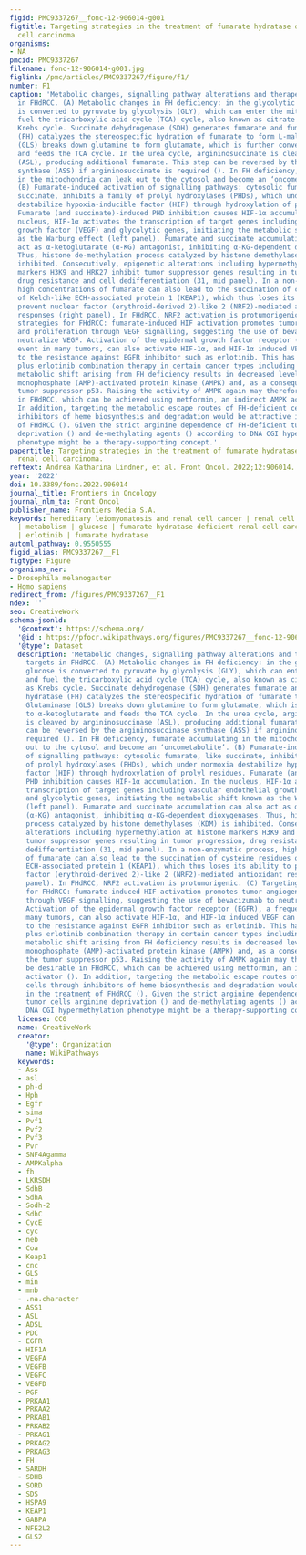 ```yaml
---
figid: PMC9337267__fonc-12-906014-g001
figtitle: Targeting strategies in the treatment of fumarate hydratase deficient renal
  cell carcinoma
organisms:
- NA
pmcid: PMC9337267
filename: fonc-12-906014-g001.jpg
figlink: /pmc/articles/PMC9337267/figure/f1/
number: F1
caption: 'Metabolic changes, signalling pathway alterations and therapeutic targets
  in FHdRCC. (A) Metabolic changes in FH deficiency: in the glycolytic pathway, glucose
  is converted to pyruvate by glycolysis (GLY), which can enter the mitochondria and
  fuel the tricarboxylic acid cycle (TCA) cycle, also known as citrate as well as
  Krebs cycle. Succinate dehydrogenase (SDH) generates fumarate and fumarate hydratase
  (FH) catalyzes the stereospecific hydration of fumarate to form L-malate. Glutaminase
  (GLS) breaks down glutamine to form glutamate, which is further converted to α-ketoglutarate
  and feeds the TCA cycle. In the urea cycle, argininosuccinate is cleaved by argininosuccinase
  (ASL), producing additional fumarate. This step can be reversed by the argininosuccinase
  synthase (ASS) if argininosuccinate is required (). In FH deficiency, fumarate accumulating
  in the mitochondria can leak out to the cytosol and become an ‘oncometabolite’.
  (B) Fumarate-induced activation of signalling pathways: cytosolic fumarate, like
  succinate, inhibits a family of prolyl hydroxylases (PHDs), which under normoxia
  destabilize hypoxia-inducible factor (HIF) through hydroxylation of prolyl residues.
  Fumarate (and succinate)-induced PHD inhibition causes HIF-1α accumulation. In the
  nucleus, HIF-1α activates the transcription of target genes including vascular endothelial
  growth factor (VEGF) and glycolytic genes, initiating the metabolic shift known
  as the Warburg effect (left panel). Fumarate and succinate accumulation can also
  act as α-ketoglutarate (α-KG) antagonist, inhibiting α-KG-dependent dioxygenases.
  Thus, histone de-methylation process catalyzed by histone demethylases (KDM) is
  inhibited. Consecutively, epigenetic alterations including hypermethylation at histone
  markers H3K9 and HRK27 inhibit tumor suppressor genes resulting in tumor progression,
  drug resistance and cell dedifferentiation (31, mid panel). In a non-enzymatic process,
  high concentrations of fumarate can also lead to the succination of cysteine residues
  of Kelch-like ECH-associated protein 1 (KEAP1), which thus loses its ability to
  prevent nuclear factor (erythroid-derived 2)-like 2 (NRF2)-mediated antioxidant
  responses (right panel). In FHdRCC, NRF2 activation is protumorigenic. (C) Targeting
  strategies for FHdRCC: fumarate-induced HIF activation promotes tumor angiogenesis
  and proliferation through VEGF signalling, suggesting the use of bevacizumab to
  neutralize VEGF. Activation of the epidermal growth factor receptor (EGFR), a frequent
  event in many tumors, can also activate HIF-1α, and HIF-1α induced VEGF can contribute
  to the resistance against EGFR inhibitor such as erlotinib. This has led to bevacizumab
  plus erlotinib combination therapy in certain cancer types including FHdRCC. The
  metabolic shift arising from FH deficiency results in decreased levels of adenosine
  monophosphate (AMP)-activated protein kinase (AMPK) and, as a consequence, of the
  tumor suppressor p53. Raising the activity of AMPK again may therefore also be desirable
  in FHdRCC, which can be achieved using metformin, an indirect AMPK activator ().
  In addition, targeting the metabolic escape routes of FH-deficient cells through
  inhibitors of heme biosynthesis and degradation would be attractive in the treatment
  of FHdRCC (). Given the strict arginine dependence of FH-deficient tumor cells arginine
  deprivation () and de-methylating agents () according to DNA CGI hypermethylation
  phenotype might be a therapy-supporting concept.'
papertitle: Targeting strategies in the treatment of fumarate hydratase deficient
  renal cell carcinoma.
reftext: Andrea Katharina Lindner, et al. Front Oncol. 2022;12:906014.
year: '2022'
doi: 10.3389/fonc.2022.906014
journal_title: Frontiers in Oncology
journal_nlm_ta: Front Oncol
publisher_name: Frontiers Media S.A.
keywords: hereditary leiomyomatosis and renal cell cancer | renal cell carcinoma (RCC)
  | metabolism | glucose | fumarate hydratase deficient renal cell carcinoma | bevacizumab
  | erlotinib | fumarate hydratase
automl_pathway: 0.9550555
figid_alias: PMC9337267__F1
figtype: Figure
organisms_ner:
- Drosophila melanogaster
- Homo sapiens
redirect_from: /figures/PMC9337267__F1
ndex: ''
seo: CreativeWork
schema-jsonld:
  '@context': https://schema.org/
  '@id': https://pfocr.wikipathways.org/figures/PMC9337267__fonc-12-906014-g001.html
  '@type': Dataset
  description: 'Metabolic changes, signalling pathway alterations and therapeutic
    targets in FHdRCC. (A) Metabolic changes in FH deficiency: in the glycolytic pathway,
    glucose is converted to pyruvate by glycolysis (GLY), which can enter the mitochondria
    and fuel the tricarboxylic acid cycle (TCA) cycle, also known as citrate as well
    as Krebs cycle. Succinate dehydrogenase (SDH) generates fumarate and fumarate
    hydratase (FH) catalyzes the stereospecific hydration of fumarate to form L-malate.
    Glutaminase (GLS) breaks down glutamine to form glutamate, which is further converted
    to α-ketoglutarate and feeds the TCA cycle. In the urea cycle, argininosuccinate
    is cleaved by argininosuccinase (ASL), producing additional fumarate. This step
    can be reversed by the argininosuccinase synthase (ASS) if argininosuccinate is
    required (). In FH deficiency, fumarate accumulating in the mitochondria can leak
    out to the cytosol and become an ‘oncometabolite’. (B) Fumarate-induced activation
    of signalling pathways: cytosolic fumarate, like succinate, inhibits a family
    of prolyl hydroxylases (PHDs), which under normoxia destabilize hypoxia-inducible
    factor (HIF) through hydroxylation of prolyl residues. Fumarate (and succinate)-induced
    PHD inhibition causes HIF-1α accumulation. In the nucleus, HIF-1α activates the
    transcription of target genes including vascular endothelial growth factor (VEGF)
    and glycolytic genes, initiating the metabolic shift known as the Warburg effect
    (left panel). Fumarate and succinate accumulation can also act as α-ketoglutarate
    (α-KG) antagonist, inhibiting α-KG-dependent dioxygenases. Thus, histone de-methylation
    process catalyzed by histone demethylases (KDM) is inhibited. Consecutively, epigenetic
    alterations including hypermethylation at histone markers H3K9 and HRK27 inhibit
    tumor suppressor genes resulting in tumor progression, drug resistance and cell
    dedifferentiation (31, mid panel). In a non-enzymatic process, high concentrations
    of fumarate can also lead to the succination of cysteine residues of Kelch-like
    ECH-associated protein 1 (KEAP1), which thus loses its ability to prevent nuclear
    factor (erythroid-derived 2)-like 2 (NRF2)-mediated antioxidant responses (right
    panel). In FHdRCC, NRF2 activation is protumorigenic. (C) Targeting strategies
    for FHdRCC: fumarate-induced HIF activation promotes tumor angiogenesis and proliferation
    through VEGF signalling, suggesting the use of bevacizumab to neutralize VEGF.
    Activation of the epidermal growth factor receptor (EGFR), a frequent event in
    many tumors, can also activate HIF-1α, and HIF-1α induced VEGF can contribute
    to the resistance against EGFR inhibitor such as erlotinib. This has led to bevacizumab
    plus erlotinib combination therapy in certain cancer types including FHdRCC. The
    metabolic shift arising from FH deficiency results in decreased levels of adenosine
    monophosphate (AMP)-activated protein kinase (AMPK) and, as a consequence, of
    the tumor suppressor p53. Raising the activity of AMPK again may therefore also
    be desirable in FHdRCC, which can be achieved using metformin, an indirect AMPK
    activator (). In addition, targeting the metabolic escape routes of FH-deficient
    cells through inhibitors of heme biosynthesis and degradation would be attractive
    in the treatment of FHdRCC (). Given the strict arginine dependence of FH-deficient
    tumor cells arginine deprivation () and de-methylating agents () according to
    DNA CGI hypermethylation phenotype might be a therapy-supporting concept.'
  license: CC0
  name: CreativeWork
  creator:
    '@type': Organization
    name: WikiPathways
  keywords:
  - Ass
  - asl
  - ph-d
  - Hph
  - Egfr
  - sima
  - Pvf1
  - Pvf2
  - Pvf3
  - Pvr
  - SNF4Agamma
  - AMPKalpha
  - fh
  - LKRSDH
  - SdhB
  - SdhA
  - Sodh-2
  - SdhC
  - CycE
  - cyc
  - neb
  - Coa
  - Keap1
  - cnc
  - GLS
  - min
  - mnb
  - .na.character
  - ASS1
  - ASL
  - ADSL
  - PDC
  - EGFR
  - HIF1A
  - VEGFA
  - VEGFB
  - VEGFC
  - VEGFD
  - PGF
  - PRKAA1
  - PRKAA2
  - PRKAB1
  - PRKAB2
  - PRKAG1
  - PRKAG2
  - PRKAG3
  - FH
  - SARDH
  - SDHB
  - SORD
  - SDS
  - HSPA9
  - KEAP1
  - GABPA
  - NFE2L2
  - GLS2
---
```

